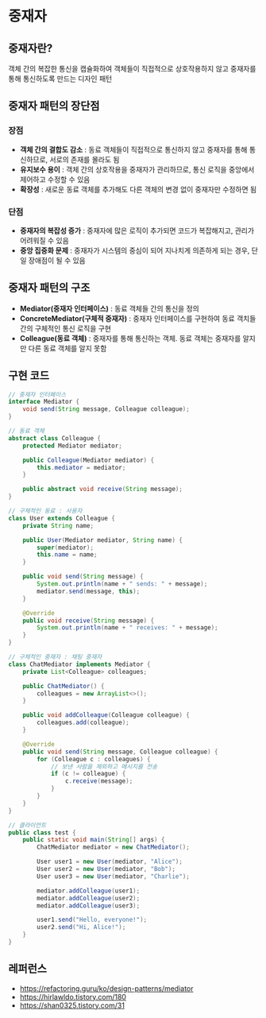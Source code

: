 # 중재자

## 중재자란?
객체 간의 복잡한 통신을 캡슐화하여 객체들이 직접적으로 상호작용하지 않고 중재자를 통해 통신하도록 만드는 디자인 패턴

## 중재자 패턴의 장단점
### 장점
- **객체 간의 결합도 감소** : 동료 객체들이 직접적으로 통신하지 않고 중재자를 통해 통신하므로, 서로의 존재를 몰라도 됨
- **유지보수 용이** : 객체 간의 상호작용을 중재자가 관리하므로, 통신 로직을 중앙에서 제어하고 수정할 수 있음
- **확장성** : 새로운 동료 객체를 추가해도 다른 객체의 변경 없이 중재자만 수정하면 됨

### 단점
- **중재자의 복잡성 증가** : 중재자에 많은 로직이 추가되면 코드가 복잡해지고, 관리가 어려워질 수 있음
- **중앙 집중화 문제** : 중재자가 시스템의 중심이 되어 지나치게 의존하게 되는 경우, 단일 장애점이 될 수 있음

## 중재자 패턴의 구조

- **Mediator(중재자 인터페이스)** : 동료 객체들 간의 통신을 정의
- **ConcreteMediator(구체적 중재자)** : 중재자 인터페이스를 구현하여 동료 객치들간의 구체적인 통신 로직을 구현
- **Colleague(동료 객체)** : 중재자를 통해 통신하는 객체. 동료 객체는 중재자를 알지만 다른 동료 객체를 알지 못함

## 구현 코드
```java
// 중재자 인터페이스
interface Mediator {
    void send(String message, Colleague colleague);
}

// 동료 객체
abstract class Colleague {
    protected Mediator mediator;

    public Colleague(Mediator mediator) {
        this.mediator = mediator;
    }

    public abstract void receive(String message);
}

// 구체적인 동료 : 사용자
class User extends Colleague {
    private String name;

    public User(Mediator mediator, String name) {
        super(mediator);
        this.name = name;
    }

    public void send(String message) {
        System.out.println(name + " sends: " + message);
        mediator.send(message, this);
    }

    @Override
    public void receive(String message) {
        System.out.println(name + " receives: " + message);
    }
}

// 구체적인 중재자 : 채팅 중재자
class ChatMediator implements Mediator {
    private List<Colleague> colleagues;

    public ChatMediator() {
        colleagues = new ArrayList<>();
    }

    public void addColleague(Colleague colleague) {
        colleagues.add(colleague);
    }

    @Override
    public void send(String message, Colleague colleague) {
        for (Colleague c : colleagues) {
            // 보낸 사람을 제외하고 메시지를 전송
            if (c != colleague) {
                c.receive(message);
            }
        }
    }
}

// 클라이언트
public class test {
    public static void main(String[] args) {
        ChatMediator mediator = new ChatMediator();

        User user1 = new User(mediator, "Alice");
        User user2 = new User(mediator, "Bob");
        User user3 = new User(mediator, "Charlie");

        mediator.addColleague(user1);
        mediator.addColleague(user2);
        mediator.addColleague(user3);

        user1.send("Hello, everyone!");
        user2.send("Hi, Alice!");
    }
}
```

## 레퍼런스
- https://refactoring.guru/ko/design-patterns/mediator
- https://hirlawldo.tistory.com/180
- https://shan0325.tistory.com/31